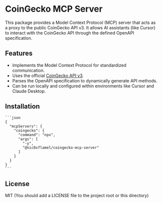 # CoinGecko MCP Server

This package provides a Model Context Protocol (MCP) server that acts as a proxy to the public CoinGecko API v3. It allows AI assistants (like Cursor) to interact with the CoinGecko API through the defined OpenAPI specification.

## Features

*   Implements the Model Context Protocol for standardized communication.
*   Uses the official [CoinGecko API v3](https://docs.coingecko.com/v3.0.1/reference/introduction).
*   Parses the OpenAPI specification to dynamically generate API methods.
*   Can be run locally and configured within environments like Cursor and Claude Desktop.

## Installation

    ```json
    {
      "mcpServers": {
        "coingecko": {
          "command": "npx",
          "args": [
            "-y",
            "@nic0xflamel/coingecko-mcp-server"
          ]
        }
      }
    }
    ```

## License

MIT (You should add a LICENSE file to the project root or this directory)
